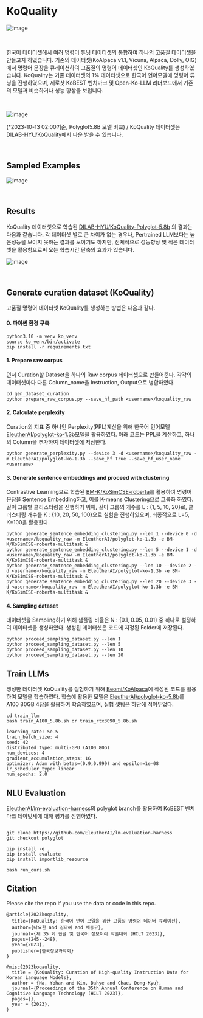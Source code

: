 # KoQuality
![image](https://github.com/nayohan/KoQuality/assets/18652811/93b46fbe-7d73-4ab6-aaf3-2ef47e889462)

<br/>

한국어 데이터셋에서 여러 명령어 튜닝 데이터셋의 통합하여 하나의 고품질 데이터셋을 만들고자 하였습니다. 기존의 데이터셋(KoAlpaca v1.1, Vicuna, Alpaca, Dolly, OIG)에서 명령어 문장을 큐레이션하여 고품질의 명령어 데이터셋인 KoQuality를 생성하였습니다. KoQuality는 기존 데이터셋의 1% 데이터셋으로 한국어 언어모델에 명령어 튜닝을 진행하였으며, 제로샷 KoBEST 벤치마크 및 Open-Ko-LLM 리더보드에서 기존의 모델과 비슷하거나 성능 향상을 보입니다.

<br/>

![image](https://github.com/nayohan/KoQuality/assets/18652811/dc822126-1a58-4d35-aba1-6271b66414ee)

(*2023-10-13 02:00기준, Polyglot5.8B 모델 비교) /
KoQuality 데이터셋은 [DILAB-HYU/KoQuality](https://huggingface.co/datasets/DILAB-HYU/KoQuality)에서  다운 받을 수 있습니다.

<br/>


## Sampled Examples
![image](https://github.com/nayohan/KoQuality/assets/18652811/f7d60417-29fb-42bc-b2dc-b61949f49fd1)

<br/>

## Results
KoQuality 데이터셋으로 학습된 [DILAB-HYU/KoQuality-Polyglot-5.8b](https://huggingface.co/DILAB-HYU/KoQuality-Polyglot-5.8b) 의 결과는 다음과 같습니다. 각 데이터셋 별로 큰 차이가 없는 경우나, Pertrained LLM보다는 높은성능을 보이지 못하는 결과를 보이기도 하지만, 전체적으로 성능향상 및 적은 데이터셋을 활용함으로써 오는 학습시간 단축의 효과가 있습니다.
<br/>

![image](https://github.com/nayohan/KoQuality/assets/18652811/82d6bb6f-f0f6-43ad-ba8d-ffaa4427350e)

<br/>


## Generate curation dataset (KoQuality)
고품질 명령어 데이터셋 KoQuality를 생성하는 방법은 다음과 같다. 
#### 0. 파이썬 환경 구축
```
python3.10 -m venv ko_venv
source ko_venv/bin/activate
pip install -r requirements.txt
```


#### 1. Prepare raw corpus 
먼저 Curation할 Dataset을 하나의 Raw corpus 데이터셋으로 만들어준다. 각각의 데이터셋마다 다른 Column_name을 Instruction, Output으로 병합하였다.
```
cd gen_dataset_curation
python prepare_raw_corpus.py --save_hf_path <username>/koquality_raw
```

#### 2. Calculate perplexity
Curation의 지표 중 하나인 Perplexity(PPL)계산을 위해 한국어 언어모델 [EleutherAI/polyglot-ko-1.3b](https://huggingface.co/EleutherAI/polyglot-ko-1.3b)모델을 활용하였다. 아래 코드는 PPL을 계산하고, 하나의 Column을 추가하여 데이터셋에 저장한다.

```
python generate_perplexity.py --device 3 -d <username>/koquality_raw -m EleutherAI/polyglot-ko-1.3b --save_hf True --save_hf_user_name <username>
```


#### 3. Generate sentence embeddings and proceed with clustering
Contrastive Learning으로 학습된 [BM-K/KoSimCSE-roberta](https://huggingface.co/BM-K/KoSimCSE-roberta-multitask)를 활용하여 명령어 문장을 Sentence Embedding하고, 이를 K-means Clustering으로 그룹화 하였다. 길이 그룹별 클러스터링을 진행하기 위해, 길이 그룹의 개수를 L : {1, 5, 10, 20}로, 클러스터링 개수를 K : {10, 20, 50, 100}으로 실험을 진행하였으며, 최종적으로 L=5, K=100을 활용한다.
```
python generate_sentence_embedding_clustering.py --len 1 --device 0 -d <username>/koquality_raw -m EleutherAI/polyglot-ko-1.3b -e BM-K/KoSimCSE-roberta-multitask &
python generate_sentence_embedding_clustering.py --len 5 --device 1 -d <username>/koquality_raw -m EleutherAI/polyglot-ko-1.3b -e BM-K/KoSimCSE-roberta-multitask & 
python generate_sentence_embedding_clustering.py --len 10 --device 2 -d <username>/koquality_raw -m EleutherAI/polyglot-ko-1.3b -e BM-K/KoSimCSE-roberta-multitask &
python generate_sentence_embedding_clustering.py --len 20 --device 3 -d <username>/koquality_raw -m EleutherAI/polyglot-ko-1.3b -e BM-K/KoSimCSE-roberta-multitask &
```

#### 4. Sampling dataset 
데이터셋을 Sampling하기 위해 샘플링 비율은 N : {0.1, 0.05, 0.01} 중 하나로 설정하여 데이터셋을 생성하였다. 생성된 데이터셋은 코드에 지정된 Folder에 저장된다.
```
python proceed_sampling_dataset.py --len 1
python proceed_sampling_dataset.py --len 5
python proceed_sampling_dataset.py --len 10
python proceed_sampling_dataset.py --len 20
```




## Train LLMs
생성한 데이터셋 KoQuality를 실험하기 위해 [Beomi/KoAlpaca](https://github.com/Beomi/KoAlpaca)에 작성된 코드를 활용하여 모델을 학습하였다. 학습에 활용한 모델은 [EleutherAI/polyglot-ko-5.8b](https://huggingface.co/EleutherAI/polyglot-ko-5.8b)를  A100 80GB 4장을 활용하여 학습하였으며, 실험 셋팅은 하단에 적어두었다.

```
cd train_llm
bash train_A100_5.8b.sh or train_rtx3090_5.8b.sh
```

```
learning_rate: 5e-5
train_batch_size: 4
seed: 42
distributed_type: multi-GPU (A100 80G)
num_devices: 4
gradient_accumulation_steps: 16
optimizer: Adam with betas=(0.9,0.999) and epsilon=1e-08
lr_scheduler_type: linear
num_epochs: 2.0
```


## NLU Evaluation 
[EleutherAI/lm-evaluation-harness](https://github.com/EleutherAI/lm-evaluation-harness)의 polyglot branch를 활용하여 KoBEST 벤치마크 데이텃세에 대해 평가를 진행하였다.
```

git clone https://github.com/EleutherAI/lm-evaluation-harness
git checkout polyglot

pip install -e .
pip install evaluate
pip install importlib_resource

bash run_ours.sh
```

## Citation
Please cite the repo if you use the data or code in this repo.
```
@article{2023koqaulity,
  title={KoQuality: 한국어 언어 모델을 위한 고품질 명령어 데이터 큐레이션},
  author={나요한 and 김다혜 and 채동규},
  journal={제 35 회 한글 및 한국어 정보처리 학술대회 (HCLT 2023)},
  pages={245--248},
  year={2023},
  publisher={한국정보과학회}
}
```
```
@misc{2023koqaulity,
  title = {KoQuality: Curation of High-quality Instruction Data for Korean Language Models},
  author = {Na, Yohan and Kim, Dahye and Chae, Dong-Kyu},
  journal={Proceedings of the 35th Annual Conference on Human and Cognitive Language Technology (HCLT 2023)},
  pages={},
  year = {2023},
}
```
## 
